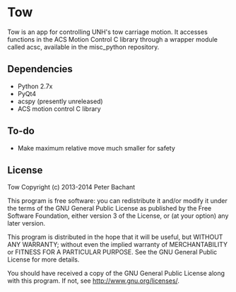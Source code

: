 Tow
===
Tow is an app for controlling UNH's tow carriage motion. It accesses functions in the ACS Motion Control C library through a wrapper module called acsc, available in the misc_python repository.

Dependencies
-----------
  * Python 2.7x
  * PyQt4
  * acspy (presently unreleased)
  * ACS motion control C library

To-do 
-----
  * Make maximum relative move much smaller for safety

License
-------
Tow Copyright (c) 2013-2014 Peter Bachant

This program is free software: you can redistribute it and/or modify
it under the terms of the GNU General Public License as published by
the Free Software Foundation, either version 3 of the License, or
(at your option) any later version.

This program is distributed in the hope that it will be useful,
but WITHOUT ANY WARRANTY; without even the implied warranty of
MERCHANTABILITY or FITNESS FOR A PARTICULAR PURPOSE.  See the
GNU General Public License for more details.

You should have received a copy of the GNU General Public License
along with this program.  If not, see <http://www.gnu.org/licenses/>.


